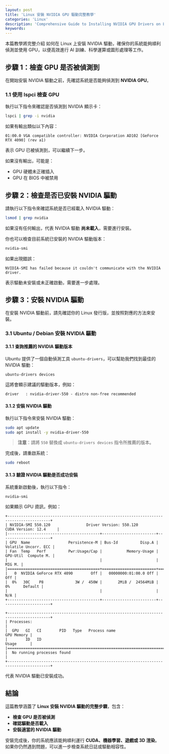 ```yaml
---
layout: post
title: 'Linux 安裝 NVIDIA GPU 驅動完整教學'
categories: 'Linux'
description: 'Comprehensive Guide to Installing NVIDIA GPU Drivers on Linux'
keywords: 
---
```


本篇教學將完整介紹 如何在 Linux 上安裝 NVIDIA 驅動，確保你的系統能夠順利偵測並使用 GPU，以便高效進行 AI 訓練、科學運算或圖形處理等工作。


## 步驟 1：檢查 GPU 是否被偵測到
在開始安裝 NVIDIA 驅動之前，先確認系統是否能夠偵測到 **NVIDIA GPU**。

### 1.1 使用 lspci 檢查 GPU
執行以下指令來確認是否偵測到 NVIDIA 顯示卡：

```sh
lspci | grep -i nvidia
```

如果有輸出類似以下內容：
```
01:00.0 VGA compatible controller: NVIDIA Corporation AD102 [GeForce RTX 4090] (rev a1)
```
表示 GPU 已被偵測到，可以繼續下一步。

如果沒有輸出，可能是：
- GPU 硬體未正確插入
- GPU 在 BIOS 中被禁用


## 步驟 2：檢查是否已安裝 NVIDIA 驅動
請執行以下指令來確認系統是否已經載入 NVIDIA 驅動：

```sh
lsmod | grep nvidia
```

如果沒有任何輸出，代表 NVIDIA 驅動 **尚未載入**，需要進行安裝。

你也可以檢查目前系統已安裝的 NVIDIA 驅動版本：

```sh
nvidia-smi
```

如果出現錯誤：

```
NVIDIA-SMI has failed because it couldn't communicate with the NVIDIA driver.
```

表示驅動未安裝或未正確啟動，需要進一步處理。


## 步驟 3：安裝 NVIDIA 驅動
在安裝 NVIDIA 驅動前，請先確認你的 Linux 發行版，並按照對應的方法來安裝。


### 3.1 Ubuntu / Debian 安裝 NVIDIA 驅動
#### 3.1.1 查詢推薦的 NVIDIA 驅動版本
Ubuntu 提供了一個自動偵測工具 `ubuntu-drivers`，可以幫助我們找到最佳的 NVIDIA 驅動：

```sh
ubuntu-drivers devices
```

這將會顯示建議的驅動版本，例如：
```
driver   : nvidia-driver-550 - distro non-free recommended
```


#### 3.1.2 安裝 NVIDIA 驅動
執行以下指令來安裝 NVIDIA 驅動：

```sh
sudo apt update
sudo apt install -y nvidia-driver-550
```
> **注意**：請將 `550` 替換成 `ubuntu-drivers devices` 指令所推薦的版本。

完成後，請重啟系統：

```sh
sudo reboot
```


#### 3.1.3 驗證 NVIDIA 驅動是否成功安裝
系統重新啟動後，執行以下指令：

```sh
nvidia-smi
```

如果顯示 GPU 資訊，例如：
```
+-----------------------------------------------------------------------------------------+
| NVIDIA-SMI 550.120                Driver Version: 550.120        CUDA Version: 12.4     |
|-----------------------------------------+------------------------+----------------------+
| GPU  Name                 Persistence-M | Bus-Id          Disp.A | Volatile Uncorr. ECC |
| Fan  Temp   Perf          Pwr:Usage/Cap |           Memory-Usage | GPU-Util  Compute M. |
|                                         |                        |               MIG M. |
|=========================================+========================+======================|
|   0  NVIDIA GeForce RTX 4090        Off |   00000000:01:00.0 Off |                  Off |
|  0%   30C    P8              3W /  450W |       2MiB /  24564MiB |      0%      Default |
|                                         |                        |                  N/A |
+-----------------------------------------+------------------------+----------------------+

+-----------------------------------------------------------------------------------------+
| Processes:                                                                              |
|  GPU   GI   CI        PID   Type   Process name                              GPU Memory |
|        ID   ID                                                               Usage      |
|=========================================================================================|
|  No running processes found                                                             |
+-----------------------------------------------------------------------------------------+
```
代表 NVIDIA 驅動已安裝成功。


## 結論
這篇教學涵蓋了 **Linux 安裝 NVIDIA 驅動的完整步驟**，包含：
- **檢查 GPU 是否被偵測**
- **確認驅動是否載入**
- **安裝適當的 NVIDIA 驅動**

安裝完成後，你的系統應該能夠順利運行 **CUDA、機器學習、遊戲或 3D 渲染**。如果你仍然遇到問題，可以進一步檢查系統日誌或驅動相容性。
